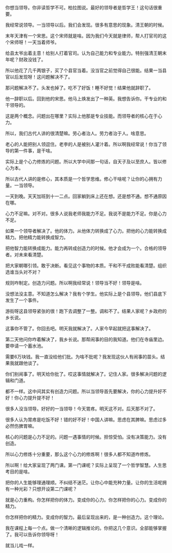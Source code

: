 你想当领导。你非读哲学不可。柏拉图说。最好的领导者是哲学王！这句话很重要。

我经常说领导。一当领导以后。我们会发现。很多有意思的现象。清王朝的时候。

末年天津有一个宋思。这个宋师就是啥。因为我们今天就是律师，帮人打官司的这个宋师呀！一天当着师爷。

给县太爷出着主意！给别人打着官司。认为自己能力和专业能力。特别强清王朝末年呢？财政没钱了。

所以他花了几千两银子，买了个县官当着。没当官之前觉得自己很能。结果一当县官以后发现呀！这问题解决不了。

那问题解决不了。头发也掉了。吃不了好饭！睡不好觉！结果他就辞职了。

他一辞职以后。回到他的宋思。他马上焕发出了一种英。我想告诉你。干专业的和干领导的。

这是两个概念。问题出在哪里？实际上他那是专业技能。而领导者的核心在于心力。

所以，我们古代人讲的很清楚嘛。劳心者治人。劳力者治于人。啥意思。

老心的人能把别人领逗住。老李的人是被别人灌汁着。所以啊我经常说！你当了领导的第一件事，是干啥。

实际上是个心力修炼的问题。所以大学中间那一句话，自天子及以至庶人。皆以修心为本。

所以古代人讲的是修心，其本质是一个哲学思维。修心干啥呢？让你的心拥有力量。一当领导。

一天到晚。天天加班到十一二点。回家躺到床上还在想。还是想不通。想不通原因在哪。

心力不足嘛。对不对。很多人说我老师我能力不足。我说不是能力不足。你是心力不足。

如果一个领导者解决了。他的体力。从他体力转换成了心力。把他的心力能转换成精力。把他精力能转换成智力。

把他智力能转换成能力。能力再转成创造力的时候。他才会成为一个。合格的领导者。对未来看清楚。

把大家朝哪引领。敢于决断。看见这个事物的本质。干和不干成败能看清楚。组织选谁当头对不对？

规则咋制定。创造力问题。所以啊我经常说！领导当不好！领导是啥。

没想法没主意。不知道怎么解决？我有个学生。他实际上是个县领导。他们县底下发生了一个事件。

游街呀这县领导紧张的很！跑下去调整了一整。调和不了。结果人家呢？乡政府的乡长说。

这事你不管了。你回去吧。明天我就解决了。人家今早起就把这事解决了。

第二天他问你咋着解决了，我乡长说。那帮闹事的目的我知道。他们在寺庙里边。要申请一个蓄水池。

需要6万块钱。我一直没给他们批。为啥不批呢？我发现这伙人有闹事的苗头。结果我就跟他谈了。

你们别闹事了。明天给你批了。哎这事情就解决了。记住人家。很多解决问题的逻辑和门道。

都不一样。这中间其实有创造力问题。所以当领导首先要解决，你的心力提升好不好！你心力提升提不好！

很多人没当领导。好好的一当领导！今天胃疼。明天这不对。后天那不对了。

很多人认为胃疼是吃饭不好！错的好不好！中国人讲嘛。思虑在其脾嘛。思虑过多必然伤脾胃嘛。

核心的问题是心力不足的。问题一遇事情的时候。担惊受怕。没有决策能力。没有创造。

所以心力修炼十分重要，那么这个心力的修炼啊！很多人都不知道咋修炼。

所以啊！给大家呈现了两门课。第一门课呢？实际上呈现了一个哲学智慧。人生思考目的是啥。

把你的人生能够理通理顺。不纠结不迷茫。让你心中能充种力量。让你的生活呢拥有一种光彩？只想开设第二门课呢？

就是心力重构。你怎样把你的体力。变成你的心力。你怎样把你的心力。变成你的精力。

你怎样把你的精力。变成你的智力。最后呈现出来的，是一种创造力。这个理论。

我在课程上每一个点。做一个清晰的逻辑推论的。你把这几个意识。全部能够掌握了。我可以告诉你领导呀！

就当儿戏一样。